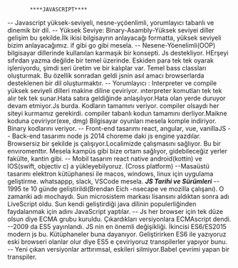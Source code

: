            ****JAVASCRIPT****
-- Javascript yüksek-seviyeli, nesne-yçöenlimli, yorumlayıcı tabanlı ve dinemik bir dil.
-- Yüksek Seviye: Binary-Asambly-Yüksek seviyei diller gelişim bu şekilde.İlk ikisi bilgisayrın anlayacağı formatta, yüksek seviyeli bizim anlayacağımız. if gibi go gibi mesela.
-- Nesene-Yöenelimli(OOP) bilgisayar dillerinde kullanılan karmaşık bir konsepti. Js destekliyor. HErşeyi sıfırdan yazma değilde bir temel üzerinde. Eskiden para tek tek oyarak işleniyordu, şimdi seri üretim ve bir kalıplar var. Temel bass classları oluşturmak. Bu özellik sonradan geldi jsnin asıl amacı browserlarda desteklenen bir dil oluşturmaktır.
-- Yorumlayıcı : Interpreter ve compile yüksek seviyeli dilleri makine diline çeviriyor.
ınterpreter komutları tek tek alır tek tek sunar.Hata satıra geldiğinde anlaşılıyor.Hata olan yerde duruyor devam etmiyor.Js burda. Kodların tamamını veriyor. compiler olsaydı her siteyi kurmamız gerekirdi.
compiler tabanlı kodun tamamını derliyor.Maikne koduna çeviriyor(exe, dmg) Bilgisayar oyunları mesela komple indiriyor. Binary kodlarını veriyor.
-- Front-end tasarımı react, angular, vue, vanillaJS 
-- Back-end tasarımı node js 2014 choreme daki js engine yazdılar. Browsersiz bir şekilde js çalışıyor.Localimizde çalışmasını sağlıyor. Bu bir envıromenttır. Mesela kampüs gibi bize ortam sağlıyor, gidebileceğiz yerler fakülte, kantin gibi.
-- Mobil tasarım react native android(kottin) ve IOS(swift, objectiv c) a yükleyebilyoruz. (Cross platform)
--Masaüstü tasarımı elektron kütüphanesi ile macos, windows, linux için uygulama geliştirme. whatsappp, slack, VSCode mesela. 
                        ***JS Tarihi ve Sürümleri***
-- 1995 te 10 günde geliştirildi(Brendan Eich -nsecape ve mozilla çalışanı). O zamanki adı mochaydı. Sun microsistem markası lisansını aldıktan sonra adı LiveScript oldu. Sun kendi geliştirdiği java dilinin populerliğinden faydalanmak için adını JavaScript yaptılar.
-- Js her browser için tek düze olsun diye ECMA grubu kuruldu. Çıkardıkları versiyonlara ECMAscript dendi.
--2009 da ES5 yayınlandı. JS nin en önemli değişikliği. İkincisi ES6/ES2015 modern js bu. Kütüphaneler buna dayanıyor. Geliştirirken ES6 ile yazıyoruz eski browseri olanlar olur diye ES5 e çeviriyoruz transpilerler yapıyor bunu. 
-- Yeni çıkan versiyonlar arttırımsal, eskileri silmiyor.Babel çevrimi yapan bir transpiler. 